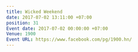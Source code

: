 ```yaml
---
title: Wicked Weekend
date: 2017-07-02 13:11:00 +07:00
position: 31
Event date: 2017-07-02 00:00:00 +07:00
Venue: 1900
Event URL: https://www.facebook.com/pg/1900.hn/
---
```


